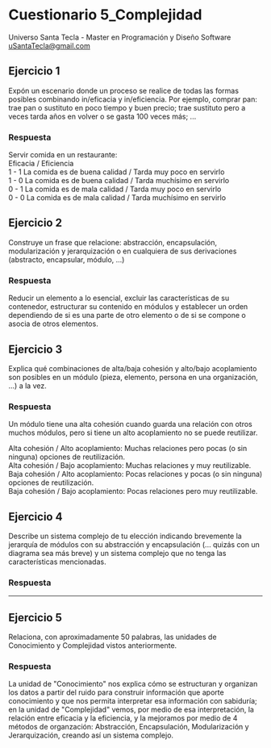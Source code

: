 # Cuestionario 5_Complejidad
Universo Santa Tecla - Master en Programación y Diseño Software
[uSantaTecla@gmail.com](mailto:uSantaTecla@gmail.com)  
  
  
## Ejercicio 1
Expón un escenario donde un proceso se realice de todas las formas posibles combinando in/eficacia y in/eficiencia. Por ejemplo, comprar pan: trae pan o sustituto en poco tiempo y buen precio; trae sustituto pero a veces tarda años en volver o se gasta 100 veces más; ...
  
### Respuesta  
  
Servir comida en un restaurante:  
Eficacia / Eficiencia  
1 - 1 La comida es de buena calidad / Tarda muy poco en servirlo  
1 - 0 La comida es de buena calidad / Tarda muchísimo en servirlo  
0 - 1 La comida es de mala calidad / Tarda muy poco en servirlo  
0 - 0 La comida es de mala calidad / Tarda muchísimo en servirlo  
  
  
## Ejercicio 2
Construye un frase que relacione: abstracción, encapsulación, modularización y jerarquización o en cualquiera de sus derivaciones (abstracto, encapsular, módulo, ...)
  
### Respuesta  
  
Reducir un elemento a lo esencial, excluir las características de su contenedor, estructurar su contenido en módulos y establecer un orden dependiendo de si es una parte de otro elemento o de si se compone o asocia de otros elementos.
  


## Ejercicio 3
Explica qué combinaciones de alta/baja cohesión y alto/bajo acoplamiento son posibles en un módulo (pieza, elemento, persona en una organización, ...) a la vez.

### Respuesta
Un módulo tiene una alta cohesión cuando guarda una relación con otros muchos módulos, pero si tiene un alto acoplamiento no se puede reutilizar.  
  
Alta cohesión / Alto acoplamiento: Muchas relaciones pero pocas (o sin ninguna) opciones de reutilización.  
Alta cohesión / Bajo acoplamiento: Muchas relaciones y muy reutilizable.  
Baja cohesión / Alto acoplamiento: Pocas relaciones y pocas (o sin ninguna) opciones de reutilización.  
Baja cohesión / Bajo acoplamiento: Pocas relaciones pero muy reutilizable.  

  
  
  
## Ejercicio 4
Describe un sistema complejo de tu elección indicando brevemente la jerarquía de módulos con su abstracción y encapsulación (... quizás con un diagrama sea más breve) y un sistema complejo que no tenga las características mencionadas.
  
### Respuesta
  
---------
  

  
## Ejercicio 5
  
Relaciona, con aproximadamente 50 palabras, las unidades de Conocimiento y Complejidad vistos anteriormente.  
  
### Respuesta
  
La unidad de "Conocimiento" nos explica cómo se estructuran y organizan los datos a partir del ruido para construir información que aporte conocimiento y que nos permita interpretar esa información con sabiduría; en la unidad de "Complejidad" vemos, por medio de esa interpretación, la relación entre eficacia y la eficiencia, y la mejoramos por medio de 4 métodos de organzación: Abstracción, Encapsulación, Modularización y Jerarquización, creando así un sistema complejo.